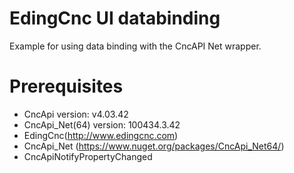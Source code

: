 # EdingCnc UI databinding

Example for using data binding with the CncAPI Net wrapper.

# Prerequisites

* CncApi version: v4.03.42
* CncApi_Net(64) version: 100434.3.42
* EdingCnc(http://www.edingcnc.com)
* CncApi_Net (https://www.nuget.org/packages/CncApi_Net64/)
* CncApiNotifyPropertyChanged







